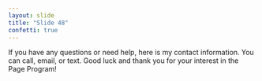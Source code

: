 ```yaml
---
layout: slide
title: "Slide 48"
confetti: true
---
```


If you have any questions or need help, here is my contact information. You can call, email, or text. Good luck and thank you for your interest in the Page Program!
